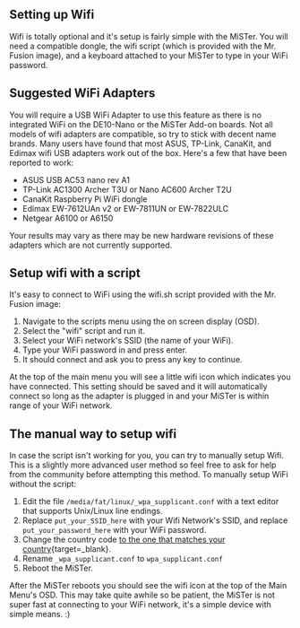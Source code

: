 ## Setting up Wifi

Wifi is totally optional and it's setup is fairly simple with the MiSTer. You will need a compatible dongle, the wifi script (which is provided with the Mr. Fusion image), and a keyboard attached to your MiSTer to type in your WiFi password.

## Suggested WiFi Adapters

You will require a USB WiFi Adapter to use this feature as there is no integrated WiFi on the DE10-Nano or the MiSTer Add-on boards. Not all models of wifi adapters are compatible, so try to stick with decent name brands. Many users have found that most ASUS, TP-Link, CanaKit, and Edimax wifi USB adapters work out of the box. Here's a few that have been reported to work:

* ASUS USB AC53 nano rev A1
* TP-Link AC1300 Archer T3U or Nano AC600 Archer T2U
* CanaKit Raspberry Pi WiFi dongle
* Edimax EW-7612UAn v2 or EW-7811UN or EW-7822ULC
* Netgear A6100 or A6150

Your results may vary as there may be new hardware revisions of these adapters which are not currently supported.

## Setup wifi with a script

It's easy to connect to WiFi using the wifi.sh script provided with the Mr. Fusion image:

1. Navigate to the scripts menu using the on screen display (OSD). 
2. Select the "wifi" script and run it.
3. Select your WiFi network's SSID (the name of your WiFi). 
4. Type your WiFi password in and press enter.
5. It should connect and ask you to press any key to continue. 

At the top of the main menu you will see a little wifi icon which indicates you have connected. This setting should be saved and it will automatically connect so long as the adapter is plugged in and your MiSTer is within range of your WiFi network.

## The manual way to setup wifi

In case the script isn't working for you, you can try to manually setup Wifi. This is a slightly more advanced user method so feel free to ask for help from the community before attempting this method. To manually setup WiFi without the script:

1. Edit the file `/media/fat/linux/_wpa_supplicant.conf` with a text editor that supports Unix/Linux line endings.
2. Replace `put_your_SSID_here` with your Wifi Network's SSID, and replace `put_your_password_here` with your WiFi password. 
3. Change the country code [to the one that matches your country](https://www.arubanetworks.com/techdocs/InstantWenger_Mobile/Advanced/Content/Instant%20User%20Guide%20-%20volumes/Country_Codes_List.htm){target=_blank}. 
4. Rename `_wpa_supplicant.conf` to `wpa_supplicant.conf`
5. Reboot the MiSTer.

After the MiSTer reboots you should see the wifi icon at the top of the Main Menu's OSD. This may take quite awhile so be patient, the MiSTer is not super fast at connecting to your WiFi network, it's a simple device with simple means. :)
